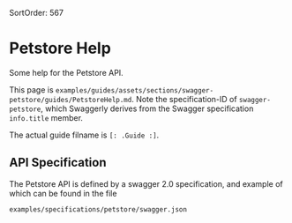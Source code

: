 SortOrder: 567

# Petstore Help

Some help for the Petstore API.

This page is `examples/guides/assets/sections/swagger-petstore/guides/PetstoreHelp.md`. Note the specification-ID of `swagger-petstore`, which Swaggerly derives from the Swagger specification `info.title` member.

The actual guide filname is `[: .Guide :]`.

## API Specification

The Petstore API is defined by a swagger 2.0 specification, and example of which can be found in the file

```
examples/specifications/petstore/swagger.json
```
